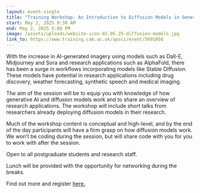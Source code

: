 ```yaml
---
layout: event-single
title: "Training Workshop: An Introduction to Diffusion Models in Generative AI"
start: May 2, 2025 9:30 AM
end: May 2, 2025 5:00 PM
image: /assets/uploads/website-icon-02.05.25-diffusion-models.jpg
link_to: https://www.training.cam.ac.uk/apsci/event/5691056
---
```

With the increase in AI-generated imagery using models such as Dall-E, Midjourney and Sora and research applications such as AlphaFold, there has been a surge in workflows incorporating models like Stable Diffusion. These models have potential in research applications including drug discovery, weather forecasting, synthetic speech and medical imaging.

The aim of the session will be to equip you with knowledge of how generative AI and diffusion models work and to share an overview of research applications. The workshop will include short talks from researchers already deploying diffusion models in their research.

Much of the workshop content is conceptual and high-level, and by the end of the day participants will have a firm grasp on how diffusion models work. We won’t be coding during the session, but will share code with you for you to work with after the session.

Open to all postgraduate students and research staff.

Lunch will be provided with the opportunity for networking during the breaks.

Find out more and register [here. ](https://www.training.cam.ac.uk/apsci/event/5691056)